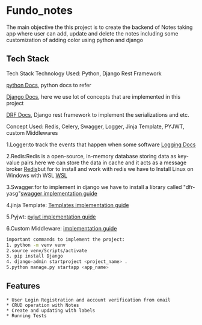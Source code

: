 
# Fundo_notes

The main objective the this project is to create the backend of Notes taking app where user can add, update and delete the notes including some customization of adding color using python and django 

## Tech Stack
Tech Stack
Technology Used: Python, Django Rest Framework

[python Docs](https://docs.python.org/), python docs to refer


[Django Docs](https://docs.djangoproject.com/), here we use lot of concepts that are implemented in this project

[DRF Docs](https://www.django-rest-framework.org/), Django rest framework to implement the serializations and etc.

Concept Used: Redis, Celery, Swagger, Logger, Jinja Template, PYJWT,
custom Middlewares

1.Logger:to track the events that happen when some software 
[Logging Docs](https://docs.python.org/3/howto/logging.html)

2.Redis:Redis is a open-source, in-memory database storing data as key-value pairs.here we can store the data in cache and it acts as a message broker
[Redis](https://redis.io/)but for to install and work with redis we have to Install Linux on Windows with WSL
[WSL](https://medium.com/@rhdzmota/python-development-on-the-windows-subsystem-for-linux-wsl-17a0fa1839d)

3.Swagger:for to implement in django we have to install a library called "dfr-yasg"[swagger implementation guide](https://drf-yasg.readthedocs.io/en/stable/readme.html)

4.jinja Template:
[Templates implementation guide](https://docs.djangoproject.com/en/4.1/topics/templates/)

5.Pyjwt:
[pyjwt implementation guide](https://pyjwt.readthedocs.io/en/latest/usage.html)

6.Custom Middleware:
[implementation guide](https://docs.djangoproject.com/en/4.1/topics/http/middleware/)




```bash
important commands to implement the project:
1. python -m venv venv
2.source venv/Scripts/activate
3. pip install Django
4. django-admin startproject <project_name> .
5.python manage.py startapp <app_name>
```

## Features

```
* User Login Registration and account verification from email
* CRUD operation with Notes
* Create and updating with labels
* Running Tests
```


